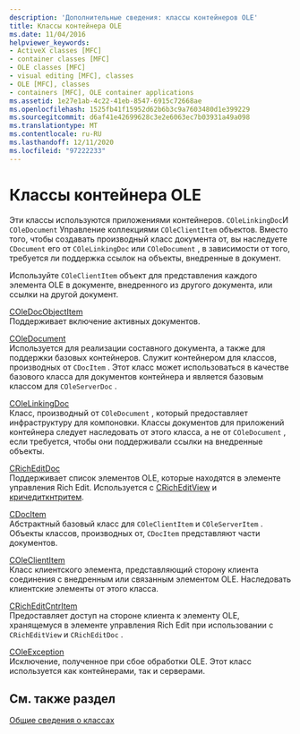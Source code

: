 ```yaml
---
description: 'Дополнительные сведения: классы контейнеров OLE'
title: Классы контейнера OLE
ms.date: 11/04/2016
helpviewer_keywords:
- ActiveX classes [MFC]
- container classes [MFC]
- OLE classes [MFC]
- visual editing [MFC], classes
- OLE [MFC], classes
- containers [MFC], OLE container applications
ms.assetid: 1e27e1ab-4c22-41eb-8547-6915c72668ae
ms.openlocfilehash: 1525fb41f15952d62b6b3c9a7603480d1e399229
ms.sourcegitcommit: d6af41e42699628c3e2e6063ec7b03931a49a098
ms.translationtype: MT
ms.contentlocale: ru-RU
ms.lasthandoff: 12/11/2020
ms.locfileid: "97222233"
---
```

# <a name="ole-container-classes"></a>Классы контейнера OLE

Эти классы используются приложениями контейнеров. `COleLinkingDoc`И `COleDocument` Управление коллекциями `COleClientItem` объектов. Вместо того, чтобы создавать производный класс документа от, вы наследуете `CDocument` его от `COleLinkingDoc` или `COleDocument` , в зависимости от того, требуется ли поддержка ссылок на объекты, внедренные в документ.

Используйте `COleClientItem` объект для представления каждого элемента OLE в документе, внедренного из другого документа, или ссылки на другой документ.

[COleDocObjectItem](reference/coledocobjectitem-class.md)<br/>
Поддерживает включение активных документов.

[COleDocument](reference/coledocument-class.md)<br/>
Используется для реализации составного документа, а также для поддержки базовых контейнеров. Служит контейнером для классов, производных от `CDocItem` . Этот класс может использоваться в качестве базового класса для документов контейнера и является базовым классом для `COleServerDoc` .

[COleLinkingDoc](reference/colelinkingdoc-class.md)<br/>
Класс, производный от `COleDocument` , который предоставляет инфраструктуру для компоновки. Классы документов для приложений контейнера следует наследовать от этого класса, а не от `COleDocument` , если требуется, чтобы они поддерживали ссылки на внедренные объекты.

[CRichEditDoc](reference/cricheditdoc-class.md)<br/>
Поддерживает список элементов OLE, которые находятся в элементе управления Rich Edit. Используется с [CRichEditView](reference/cricheditview-class.md) и [кричедиткнтритем](reference/cricheditcntritem-class.md).

[CDocItem](reference/cdocitem-class.md)<br/>
Абстрактный базовый класс для `COleClientItem` и `COleServerItem` . Объекты классов, производных от, `CDocItem` представляют части документов.

[COleClientItem](reference/coleclientitem-class.md)<br/>
Класс клиентского элемента, представляющий сторону клиента соединения с внедренным или связанным элементом OLE. Наследовать клиентские элементы от этого класса.

[CRichEditCntrItem](reference/cricheditcntritem-class.md)<br/>
Предоставляет доступ на стороне клиента к элементу OLE, хранящемуся в элементе управления Rich Edit при использовании с `CRichEditView` и `CRichEditDoc` .

[COleException](reference/coleexception-class.md)<br/>
Исключение, полученное при сбое обработки OLE. Этот класс используется как контейнерами, так и серверами.

## <a name="see-also"></a>См. также раздел

[Общие сведения о классах](class-library-overview.md)
